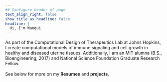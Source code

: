 ```yaml
---
## Configure header of page
text_align_right: false
show_title_as_headline: false
headline: |
  Hi, I'm Wangui
---
```


<!-- this is a subheadline -->
As part of the Computational Design of Therapeutics Lab at Johns Hopkins, I create computational models of immune signaling and cell growth in healthy and diseased uterine tissues. Additionally, I am an MIT alumna (B.S., Bioengineering, 2017) and National Science Foundation Graduate Research Fellow. <br /><br />
<i class="fas fa-laptop-code"></i> See below for more on my <b>Resumes</b> and <b>projects</b>. 



